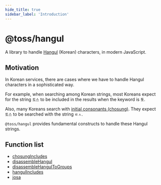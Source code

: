 ```yaml
---
hide_title: true
sidebar_label: 'Introduction'
---
```


# @toss/hangul

A library to handle [Hangul](https://en.wikipedia.org/wiki/Hangul) (Korean) characters, in modern JavaScript.

## Motivation

In Korean services, there are cases where we have to handle Hangul characters in a sophisticated way.

For example, when searching among Korean strings, most Koreans expect for the string `토스` to be included in the results when the keyword is `톳`.

Also, many Koreans search with [initial consonants (chosung)](https://en.wikipedia.org/wiki/Hangul_consonant_and_vowel_tables). They expect `토스` to be searched with the string `ㅌㅅ`.

`@toss/hangul` provides fundamental constructs to handle these Hangul strings.

## Function list

- [chosungIncludes](https://slash.page/libraries/common/hangul/src/chosungIncludes.i18n)
- [disassembleHangul](https://slash.page/libraries/common/hangul/src/disassembleHangul.i18n)
- [disassembleHangulToGroups](https://slash.page/libraries/common/hangul/src/disassembleHangulToGroups.i18n)
- [hangulIncludes](https://slash.page/libraries/common/hangul/src/hangulIncludes.i18n)
- [josa](https://slash.page/libraries/common/hangul/src/josa.i18n)
